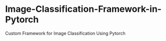 # Image-Classification-Framework-in-Pytorch
Custom Framework for Image Classification Using Pytorch 
